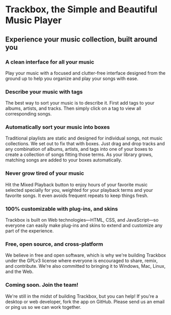 # Trackbox, the Simple and Beautiful Music Player
## Experience your music collection, built around you

### A clean interface for all your music
Play your music with a focused and clutter-free interface designed from the ground up to help you organize and play your songs with ease.

### Describe your music with tags
The best way to sort your music is to describe it. First add tags to your albums, artists, and tracks. Then simply click on a tag to view all corresponding songs.

### Automatically sort your music into boxes
Traditional playlists are static and designed for individual songs, not music collections. We set out to fix that with boxes. Just drag and drop tracks and any combination of albums, artists, and tags into one of your boxes to create a collection of songs fitting those terms. As your library grows, matching songs are added to your boxes automatically.

### Never grow tired of your music
Hit the Mixed Playback button to enjoy hours of your favorite music selected specially for you, weighted for your playback terms and your favorite songs. It even avoids frequent repeats to keep things fresh.

### 100% customizable with plug-ins, and skins
Trackbox is built on Web technologies—HTML, CSS, and JavaScript—so everyone can easily make plug-ins and skins to extend and customize any part of the experience.

### Free, open source, and cross-platform
We believe in free and open software, which is why we're building Trackbox under the GPLv3 license where everyone is encouraged to share, remix, and contribute. We're also committed to bringing it to Windows, Mac, Linux, and the Web.

### Coming soon. Join the team!
We're still in the midst of building Trackbox, but you can help! If you're a desktop or web developer, fork the app on GitHub. Please send us an email or ping us so we can work together.
